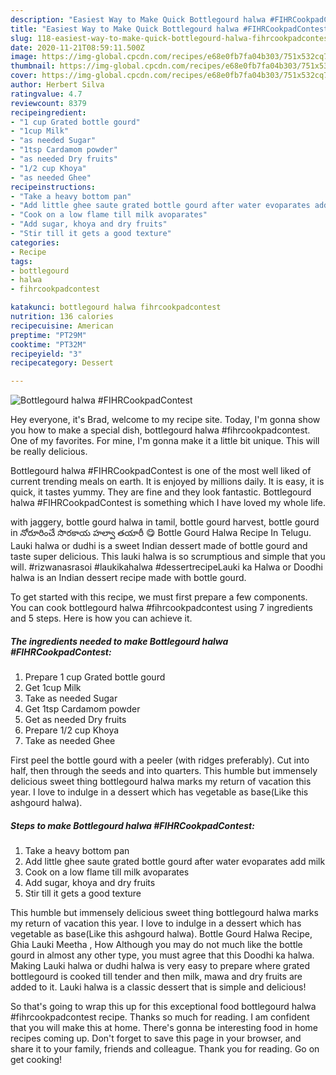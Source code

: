 ```yaml
---
description: "Easiest Way to Make Quick Bottlegourd halwa #FIHRCookpadContest"
title: "Easiest Way to Make Quick Bottlegourd halwa #FIHRCookpadContest"
slug: 118-easiest-way-to-make-quick-bottlegourd-halwa-fihrcookpadcontest
date: 2020-11-21T08:59:11.500Z
image: https://img-global.cpcdn.com/recipes/e68e0fb7fa04b303/751x532cq70/bottlegourd-halwa-fihrcookpadcontest-recipe-main-photo.jpg
thumbnail: https://img-global.cpcdn.com/recipes/e68e0fb7fa04b303/751x532cq70/bottlegourd-halwa-fihrcookpadcontest-recipe-main-photo.jpg
cover: https://img-global.cpcdn.com/recipes/e68e0fb7fa04b303/751x532cq70/bottlegourd-halwa-fihrcookpadcontest-recipe-main-photo.jpg
author: Herbert Silva
ratingvalue: 4.7
reviewcount: 8379
recipeingredient:
- "1 cup Grated bottle gourd"
- "1cup Milk"
- "as needed Sugar"
- "1tsp Cardamom powder"
- "as needed Dry fruits"
- "1/2 cup Khoya"
- "as needed Ghee"
recipeinstructions:
- "Take a heavy bottom pan"
- "Add little ghee saute grated bottle gourd after water evoparates add milk"
- "Cook on a low flame till milk avoparates"
- "Add sugar, khoya and dry fruits"
- "Stir till it gets a good texture"
categories:
- Recipe
tags:
- bottlegourd
- halwa
- fihrcookpadcontest

katakunci: bottlegourd halwa fihrcookpadcontest 
nutrition: 136 calories
recipecuisine: American
preptime: "PT29M"
cooktime: "PT32M"
recipeyield: "3"
recipecategory: Dessert

---
```



![Bottlegourd halwa #FIHRCookpadContest](https://img-global.cpcdn.com/recipes/e68e0fb7fa04b303/751x532cq70/bottlegourd-halwa-fihrcookpadcontest-recipe-main-photo.jpg)

Hey everyone, it's Brad, welcome to my recipe site. Today, I'm gonna show you how to make a special dish, bottlegourd halwa #fihrcookpadcontest. One of my favorites. For mine, I'm gonna make it a little bit unique. This will be really delicious.

Bottlegourd halwa #FIHRCookpadContest is one of the most well liked of current trending meals on earth. It is enjoyed by millions daily. It is easy, it is quick, it tastes yummy. They are fine and they look fantastic. Bottlegourd halwa #FIHRCookpadContest is something which I have loved my whole life.

with jaggery, bottle gourd halwa in tamil, bottle gourd harvest, bottle gourd in నోరూరించే సొరకాయ హల్వా తయారీ 😋 Bottle Gourd Halwa Recipe In Telugu. Lauki halwa or dudhi is a sweet Indian dessert made of bottle gourd and taste super delicious. This lauki halwa is so scrumptious and simple that you will. #rizwanasrasoi #laukikahalwa #dessertrecipeLauki ka Halwa or Doodhi halwa is an Indian dessert recipe made with bottle gourd.


To get started with this recipe, we must first prepare a few components. You can cook bottlegourd halwa #fihrcookpadcontest using 7 ingredients and 5 steps. Here is how you can achieve it.

<!--inarticleads1-->

##### The ingredients needed to make Bottlegourd halwa #FIHRCookpadContest:

1. Prepare 1 cup Grated bottle gourd
1. Get 1cup Milk
1. Take as needed Sugar
1. Get 1tsp Cardamom powder
1. Get as needed Dry fruits
1. Prepare 1/2 cup Khoya
1. Take as needed Ghee


First peel the bottle gourd with a peeler (with ridges preferably). Cut into half, then through the seeds and into quarters. This humble but immensely delicious sweet thing bottlegourd halwa marks my return of vacation this year. I love to indulge in a dessert which has vegetable as base(Like this ashgourd halwa). 

<!--inarticleads2-->

##### Steps to make Bottlegourd halwa #FIHRCookpadContest:

1. Take a heavy bottom pan
1. Add little ghee saute grated bottle gourd after water evoparates add milk
1. Cook on a low flame till milk avoparates
1. Add sugar, khoya and dry fruits
1. Stir till it gets a good texture


This humble but immensely delicious sweet thing bottlegourd halwa marks my return of vacation this year. I love to indulge in a dessert which has vegetable as base(Like this ashgourd halwa). Bottle Gourd Halwa Recipe, Ghia Lauki Meetha , How Although you may do not much like the bottle gourd in almost any other type, you must agree that this Doodhi ka halwa. Making Lauki halwa or dudhi halwa is very easy to prepare where grated bottlegourd is cooked till tender and then milk, mawa and dry fruits are added to it. Lauki halwa is a classic dessert that is simple and delicious! 

So that's going to wrap this up for this exceptional food bottlegourd halwa #fihrcookpadcontest recipe. Thanks so much for reading. I am confident that you will make this at home. There's gonna be interesting food in home recipes coming up. Don't forget to save this page in your browser, and share it to your family, friends and colleague. Thank you for reading. Go on get cooking!
